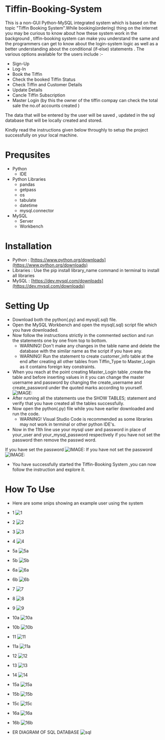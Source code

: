 # Tiffin-Booking-System
This is a non-GUI Python-MySQL integrated system which is based on the topic "Tiffin Booking System".While booking(ordering) thing on the internet you may be curious to know about how these system work in the background , tiffin-booking system can make you understand the same and the programmers can get to know about the login-system logic as well as a better understanding about the conditional (if-else) statements .
The various options available for the users include :-

* Sign-Up
* Log-In
* Book the Tiffin
* Check the booked Tiffin Status
* Check Tiffin and Customer Details
* Update Details
* Cancle Tiffin Subscription
* Master Login (by this the owner of the tiffin compay can check the total sale the no.of accounts created )

The data that will be entered by the user will be saved , updated in the sql database that will be locally created and stored.

Kindly read the instructions given below throughly to setup the project successfully on your local machine.
# Prequsites
* Python
    * IDE
* Python Libraries
    * pandas
    * getpass
    * os
    * tabulate
    * datetime
    * mysql.connector
* MySQL
   * Server
   * Workbench     
# Installation
* Python : [https://www.python.org/downloads](https://www.python.org/downloads)
* Libraries : Use the pip install library_name command in terminal to install all libraries
* MySQL : [https://dev.mysql.com/downloads](https://dev.mysql.com/downloads)
# Setting Up 
* Download both the python(.py) and mysql(.sql) file.
* Open the MySQL Workbench and open the mysql(.sql) script file which you have downloaded.
* Now follow the instructions strictly in the commented section and run the statements one by one from top to bottom.
    * WARNING! Don't make any changes in the table name and delete the database with the similar name as the script if you have any.
    * WARNING! Run the statement to create customer_info table at the end after creating all other tables from Tiffin_Type to Master_Login as it contains foreign key constraints.
* When you reach at the point creating Master_Login table ,create the table and before inserting values in it you can change the master username and password by changing the create_username and create_password under the quoted marks according to yourself.
![IMAGE:](https://github.com/Rajulmahto21/Tiffin-Booking-System/blob/main/Screen%20Snips/masterlogin_instruction.png)
* After running all the statements use the SHOW TABLES; statement and verify that you have created all the tables successfully.
* Now open the python(.py) file while you have earlier downloaded and run the code.
     * WARNING! Visual Studio Code is recommended as some libraries may not work in terminal or other python IDE's.
* Now in the 11th line use your mysql user and password in place of your_user and your_mysql_password respectively if you have not set the password then remove the passwd word.

If you have set the password
![IMAGE:](https://github.com/Rajulmahto21/Tiffin-Booking-System/blob/main/Screen%20Snips/mysql_connector_instruction.png)
If you have not set the password
![IMAGE:](https://github.com/Rajulmahto21/Tiffin-Booking-System/blob/main/Screen%20Snips/mysql_connector_1.png)

* You have successfully started the Tiffin-Booking System ,you can now follow the instruction and explore it.
# How To Use
* Here are some snips showing an example user using the system

* 1 ![1](https://github.com/Rajulmahto21/Tiffin-Booking-System/blob/main/Screen%20Snips/1.JPG)
* 2 ![2](https://github.com/Rajulmahto21/Tiffin-Booking-System/blob/main/Screen%20Snips/2.png)
* 3 ![3](https://github.com/Rajulmahto21/Tiffin-Booking-System/blob/main/Screen%20Snips/3.png)
* 4 ![4](https://github.com/Rajulmahto21/Tiffin-Booking-System/blob/main/Screen%20Snips/4.png)
* 5a ![5a](https://github.com/Rajulmahto21/Tiffin-Booking-System/blob/main/Screen%20Snips/5a.png)
* 5b ![5b](https://github.com/Rajulmahto21/Tiffin-Booking-System/blob/main/Screen%20Snips/5b.png)
* 6a ![6a](https://github.com/Rajulmahto21/Tiffin-Booking-System/blob/main/Screen%20Snips/6a.png)
* 6b ![6b](https://github.com/Rajulmahto21/Tiffin-Booking-System/blob/main/Screen%20Snips/6b.png)
* 7 ![7](https://github.com/Rajulmahto21/Tiffin-Booking-System/blob/main/Screen%20Snips/7.png)
* 8 ![8](https://github.com/Rajulmahto21/Tiffin-Booking-System/blob/main/Screen%20Snips/8.png)
* 9 ![9](https://github.com/Rajulmahto21/Tiffin-Booking-System/blob/main/Screen%20Snips/9.png)
* 10a ![10a](https://github.com/Rajulmahto21/Tiffin-Booking-System/blob/main/Screen%20Snips/10a.png)
* 10b ![10b](https://github.com/Rajulmahto21/Tiffin-Booking-System/blob/main/Screen%20Snips/10b.png)
* 11 ![11](https://github.com/Rajulmahto21/Tiffin-Booking-System/blob/main/Screen%20Snips/11.png)
* 11a ![11a](https://github.com/Rajulmahto21/Tiffin-Booking-System/blob/main/Screen%20Snips/11a.png)
* 12 ![12](https://github.com/Rajulmahto21/Tiffin-Booking-System/blob/main/Screen%20Snips/12.png)
* 13 ![13](https://github.com/Rajulmahto21/Tiffin-Booking-System/blob/main/Screen%20Snips/13.png)
* 14 ![14](https://github.com/Rajulmahto21/Tiffin-Booking-System/blob/main/Screen%20Snips/14.png)
* 15a ![15a](https://github.com/Rajulmahto21/Tiffin-Booking-System/blob/main/Screen%20Snips/15a.png)
* 15b ![15b](https://github.com/Rajulmahto21/Tiffin-Booking-System/blob/main/Screen%20Snips/15b.png)
* 15c ![15c](https://github.com/Rajulmahto21/Tiffin-Booking-System/blob/main/Screen%20Snips/15c.png)
* 16a ![16a](https://github.com/Rajulmahto21/Tiffin-Booking-System/blob/main/Screen%20Snips/16a.png)
* 16b ![16b](https://github.com/Rajulmahto21/Tiffin-Booking-System/blob/main/Screen%20Snips/16b.png)
* ER DIAGRAM OF SQL DATABASE ![sql](https://github.com/Rajulmahto21/Tiffin-Booking-System/blob/main/Screen%20Snips/sql2.png)
      
        

      
       
